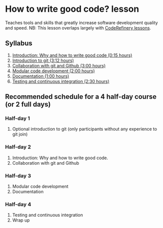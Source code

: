 # How to write good code? lesson
Teaches tools and skills that greatly increase software development quality and speed.
NB: This lesson overlaps largely with [CodeRefinery lessons](https://coderefinery.org/lessons/).

## Syllabus
1. [Introduction: Why and how to write good code (0:15 hours)](./episodes/01-intro.md)
2. [Introduction to git (3:12 hours)](./episodes/02-introduction-to-git.md)
3. [Collaboration with git and Github (3:00 hours)](./episodes/03-collaborative-version-control.md)
4. [Modular code development (2:00 hours)](./episodes/04-modular-coding.md)
5. [Documentation (1:00 hours)](./episodes/05-documentation.md)
6. [Testing and continuous integration (2:30 hours)](./episodes/06-testing-and-ci.md)

## Recommended schedule for a 4 half-day course (or 2 full days)
### Half-day 1
1. Optional introduction to git (only participants without any experience to git join)

### Half-day 2
1. Introduction: Why and how to write good code.
2. Collaboration with git and Github

### Half-day 3
1. Modular code development
2. Documentation

### Half-day 4
1. Testing and continuous integration
2. Wrap up